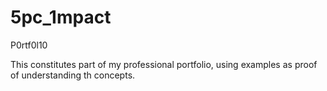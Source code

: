 # 5pc_1mpact
P0rtf0l10

This constitutes part of my professional portfolio, using examples as proof of understanding th concepts.


